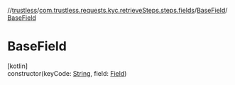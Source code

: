 //[trustless](../../../index.md)/[com.trustless.requests.kyc.retrieveSteps.steps.fields](../index.md)/[BaseField](index.md)/[BaseField](-base-field.md)

# BaseField

[kotlin]\
constructor(keyCode: [String](https://kotlinlang.org/api/latest/jvm/stdlib/kotlin/-string/index.html), field: [Field](../../com.trustless.requests.kyc.retrieveSteps/-field/index.md))
